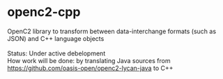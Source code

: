 # openc2-cpp
OpenC2 library to transform between data-interchange formats (such as JSON) and C++ language objects </br>
</br>
Status: Under active debelopment</br>
How work will be done: by translating Java sources from https://github.com/oasis-open/openc2-lycan-java to C++